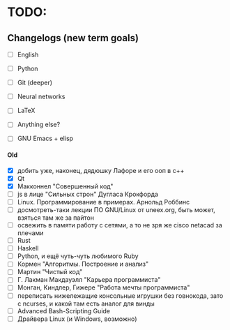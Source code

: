 # TODO:

## Changelogs (new term goals)
- [ ] English
- [ ] Python
- [ ] Git (deeper)
- [ ] Neural networks
- [ ] LaTeX
- [ ] Anything else?
- [ ] GNU Emacs + elisp


#### Old
- [x] добить уже, наконец, дядюшку Лафоре и его ооп в с++
- [x] Qt
- [x] Макконнел "Совершенный код"
- [ ] js в лице "Сильных строн" Дугласа Крокфорда
- [ ] Linux. Программирование в примерах. Арнольд Роббинс
- [ ] досмотреть-таки лекции ПО GNU/Linux от uneex.org, быть может, взяться там же за пайтон
- [ ] освежить в памяти работу с сетями, а то не зря же cisco netacad за плечами
- [ ] Rust
- [ ] Haskell
- [ ] Python, и ещё чуть-чуть любимого Ruby
- [ ] Кормен "Алгоритмы. Построение и анализ"
- [ ] Мартин "Чистый код"
- [ ] Г. Лакман Макдауэлл "Карьера программиста"
- [ ] Монган, Киндлер, Гижере "Работа мечты программиста"
- [ ] переписать нижележащие консольные игрушки без говнокода, зато с ncurses, и какой там есть аналог для винды
- [ ] Advanced Bash-Scripting Guide
- [ ] Драйвера Linux (и Windows, возможно)

